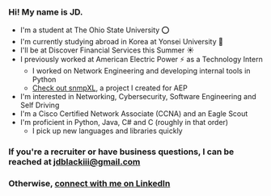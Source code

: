 ### Hi! My name is JD.
- I'm a student at The Ohio State University ⭕
- I'm currently studying abroad in Korea at Yonsei University 🦅
- I'll be at Discover Financial Services this Summer ☀️
- I previously worked at American Electric Power ⚡ as a Technology Intern
    - I worked on Network Engineering and developing internal tools in Python
    - [Check out snmpXL](https://github.com/jdblackiii/snmpXL), a project I created for AEP
- I'm interested in Networking, Cybersecurity, Software Engineering and Self Driving
- I'm a Cisco Certified Network Associate (CCNA) and an Eagle Scout
- I'm proficient in Python, Java, C# and C (roughly in that order)
    - I pick up new languages and libraries quickly

### If you're a recruiter or have business questions, I can be reached at jdblackiii@gmail.com
### Otherwise, [connect with me on LinkedIn](https://www.linkedin.com/in/jd-black-34756017a/)
